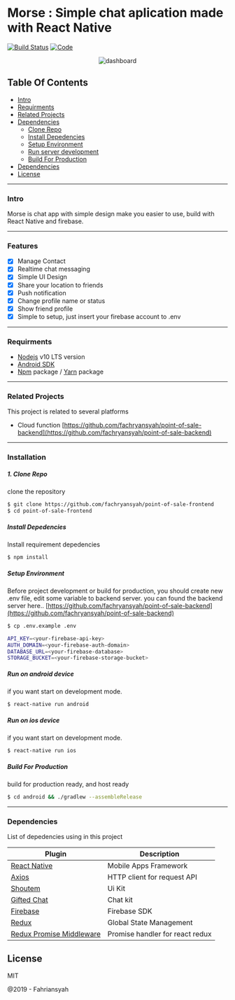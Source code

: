 # Morse : Simple chat aplication made with React Native

[![Build Status](https://travis-ci.org/joemccann/dillinger.svg?branch=master)](https://travis-ci.org/joemccann/dillinger)
[![Code](https://camo.githubusercontent.com/65f7d034f575d55d73f27883473847130e1ead2e/68747470733a2f2f696d672e736869656c64732e696f2f62616467652f436f64652532305374796c652d5374616e646172642d79656c6c6f772e737667)](https://standardjs.com)

<p align="center">
    <img title="dashboard" src="/demo.gif?raw=true" />
</p>

## Table Of Contents

*  [Intro](#Intro)
*  [Requirments](#Requirments)
*  [Related Projects](#Related-Projects)
*  [Dependencies](#Dependencies)
    *  [Clone Repo](#Clone-Repo)
    *  [Install Depedencies](#Install-Depedencies)
    *  [Setup Environment](#Setup-Environment)
    *  [Run server development](#Run-server-development)
    *  [Build For Production](#Build-For-Production)
* [Dependencies](#Dependencies)
* [License](#License)
___
### Intro

Morse is chat app with simple design make you easier to use, build with React Native and firebase.

___
### Features
- [x] Manage Contact
- [x] Realtime chat messaging
- [x] Simple UI Design
- [x] Share your location to friends
- [x] Push notification
- [x] Change profile name or status
- [x] Show friend profile
- [x] Simple to setup, just insert your firebase account to .env
___
### Requirments

* [Nodejs](https://nodejs.org/en/) v10 LTS version
* [Android SDK](https://developer.android.com/studio#downloads)
* [Npm](https://www.npmjs.com/get-npm) package / [Yarn](https://yarnpkg.com/lang/en/docs/install/#mac-stable) package
___

### Related Projects
This project is related to several platforms

* Cloud function [https://github.com/fachryansyah/point-of-sale-backend](https://github.com/fachryansyah/point-of-sale-backend)
___

### Installation

##### 1. Clone Repo
clone the repository

```sh
$ git clone https://github.com/fachryansyah/point-of-sale-frontend
$ cd point-of-sale-frontend
```

##### Install Depedencies
Install requirement depedencies

```sh
$ npm install
```

##### Setup Environment
Before project development or build for production, you should create new .env file, edit some variable to backend server. you can found the backend server here.. [https://github.com/fachryansyah/point-of-sale-backend](https://github.com/fachryansyah/point-of-sale-backend)

```sh
$ cp .env.example .env
```

```sh
API_KEY=<your-firebase-api-key>
AUTH_DOMAIN=<your-firebase-auth-domain>
DATABASE_URL=<your-firebase-database>
STORAGE_BUCKET=<your-firebase-storage-bucket>
```

##### Run on android device
if you want start on development mode.

```sh
$ react-native run android
```

##### Run on ios device
if you want start on development mode.

```sh
$ react-native run ios
```

##### Build For Production
build for production ready, and host ready

```sh
$ cd android && ./gradlew --assembleRelease
```
___

### Dependencies

List of depedencies using in this project

| Plugin | Description |
| ------ | ------ |
| [React Native](https://facebook.github.io/react-native/) | Mobile Apps Framework |
| [Axios](https://github.com/axios/axios) | HTTP client for request API |
| [Shoutem](https://shoutem.github.io/docs/extensions/tutorials/getting-started) | Ui Kit |
| [Gifted Chat](hhttps://github.com/FaridSafi/react-native-gifted-chat) | Chat kit |
| [Firebase](https://www.npmjs.com/package/firebase) | Firebase SDK |
| [Redux](https://redux.js.org) | Global State Management |
| [Redux Promise Middleware](https://www.npmjs.com/package/redux-promise-middleware) | Promise handler for react redux 

License
----

MIT


@2019 - Fahriansyah
